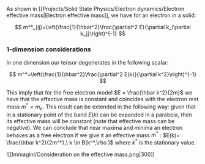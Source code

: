 As shown in [[Projects/Solid State Physics/Electron dynamics/Electron effective mass|Electron effective mass]], we have for an electron in a solid:

$$ m^*_{ij}=\left(\frac{1}{\hbar^2}\frac{\partial^2 E}{\partial k_i\partial k_j}\right)^{-1} $$

### 1-dimension considerations

In one dimension our tensor degenerates in the following scalar:

$$ m^*=\left(\frac{1}{\hbar^2}\frac{\partial^2 E(k)}{\partial k^2}\right)^{-1} $$

This imply that for the free electron model $E = \frac{\hbar k^2}{2m}$ we have that the effective mass is constant and coincides with the electron rest mass $m^*=m_e$.
This result can be extended in the following way: given that in a stationary point of the band $E(k)$ can be expanded in a parabola, then its effective mass will be constant (note that effective mass can be negative).
We can conclude that near maxima and minima an electron behaves as a free electron if we give it an effective mass $m^*$ : $E(k)=  \frac{\hbar k^2}{2m^*},\ k \in B(k^*,\rho )$ where $k^*$ is the stationary value.

![[Immagini/Consideration on the effective mass.png|300]]